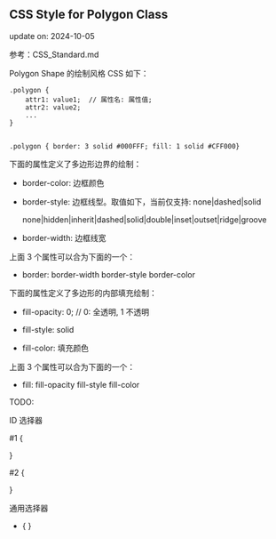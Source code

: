 ## CSS Style for Polygon Class

update on: 2024-10-05

参考：CSS_Standard.md

Polygon Shape 的绘制风格 CSS 如下：

    .polygon {
        attr1: value1;  // 属性名: 属性值;
        attr2: value2;
        ...
    }


    .polygon { border: 3 solid #000FFF; fill: 1 solid #CFF000}

下面的属性定义了多边形边界的绘制：

- border-color: 边框颜色

- border-style: 边框线型。取值如下，当前仅支持: none|dashed|solid

    none|hidden|inherit|dashed|solid|double|inset|outset|ridge|groove

- border-width: 边框线宽

上面 3 个属性可以合为下面的一个：

- border: border-width border-style border-color

下面的属性定义了多边形的内部填充绘制：

- fill-opacity: 0; // 0: 全透明, 1 不透明

- fill-style: solid

- fill-color: 填充颜色

上面 3 个属性可以合为下面的一个：

- fill: fill-opacity fill-style fill-color
  
TODO:

ID 选择器

#1 {

}

#2 {

}

通用选择器
* {
}

